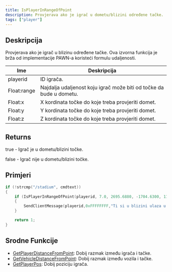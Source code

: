 ```yaml
---
title: IsPlayerInRangeOfPoint
description: Provjerava ako je igrač u dometu/blizini određene tačke.
tags: ["player"]
---
```


## Deskripcija

Provjerava ako je igrač u blizinu određene tačke. Ova izvorna funkcija je brža od implementacije PAWN-a koristeći formulu udaljenosti.

| Ime         | Deskripcija                                                         |
| ----------- | ------------------------------------------------------------------- |
| playerid    | ID igrača.                                                          |
| Float:range | Najdalja udaljenost koju igrač može biti od točke da bude u dometu. |
| Float:x     | X kordinata točke do koje treba provjeriti domet.                   |
| Float:y     | Y kordinata točke do koje treba provjeriti domet.                   |
| Float:z     | Z kordinata točke do koje treba provjeriti domet.                   |

## Returns

true - Igrač je u dometu/blizini točke.

false - Igrač nije u dometu/blizini točke.

## Primjeri

```c
if (!strcmp("/stadium", cmdtext))
{
    if (IsPlayerInRangeOfPoint(playerid, 7.0, 2695.6880, -1704.6300, 11.8438))
    {
        SendClientMessage(playerid,0xFFFFFFFF,"Ti si u blizini ulaza u stadion!");
    }

    return 1;
}
```

## Srodne Funkcije

- [GetPlayerDistanceFromPoint](GetPlayerDistanceFromPoint): Dobij razmak između igrača i tačke.
- [GetVehicleDistanceFromPoint](GetVehicleDistanceFromPoint): Dobij razmak između vozila i tačke.
- [GetPlayerPos](GetPlayerPos): Dobij poziciju igrača.
